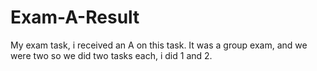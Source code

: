 # Exam-A-Result
My exam task, i received an A on this task. It was a group exam, and we were two so we did two tasks each, i did 1 and 2.
